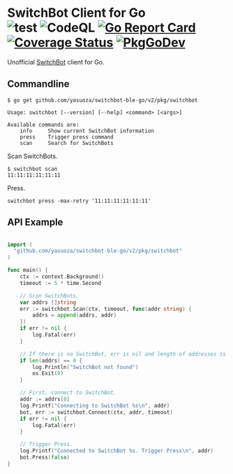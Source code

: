 # SwitchBot Client for Go <br/> ![test](https://github.com/yasuoza/switchbot/workflows/test/badge.svg) ![CodeQL](https://github.com/yasuoza/switchbot/workflows/CodeQL/badge.svg?branch=master) [![Go Report Card](https://goreportcard.com/badge/github.com/yasuoza/switchbot)](https://goreportcard.com/report/github.com/yasuoza/switchbot) [![Coverage Status](https://coveralls.io/repos/github/yasuoza/switchbot/badge.svg?branch=master)](https://coveralls.io/github/yasuoza/switchbot?branch=master) [![PkgGoDev](https://pkg.go.dev/badge/github.com/yasuoza/switchbot)](https://pkg.go.dev/github.com/yasuoza/switchbot)

Unofficial [SwitchBot](https://www.switch-bot.com/) client for Go.

## Commandline

```
$ go get github.com/yasuoza/switchbot-ble-go/v2/pkg/switchbot
```

```
Usage: switchbot [--version] [--help] <command> [<args>]

Available commands are:
    info     Show current SwitchBot information
    press    Trigger press command
    scan     Search for SwitchBots
```

Scan SwitchBots.

```
$ switchbot scan
11:11:11:11:11:11
```

Press.

```
switchbot press -max-retry '11:11:11:11:11:11'
```

## API Example

```go

import (
  "github.com/yasuoza/switchbot-ble-go/v2/pkg/switchbot"
)

func main() {
	ctx := context.Background()
	timeout := 5 * time.Second

	// Scan SwitchBots.
	var addrs []string
	err := switchbot.Scan(ctx, timeout, func(addr string) {
		addrs = append(addrs, addr)
	})
	if err != nil {
		log.Fatal(err)
	}

	// If there is no SwitchBot, err is nil and length of addresses is 0.
	if len(addrs) == 0 {
		log.Println("SwitchBot not found")
		os.Exit(0)
	}

	// First, connect to SwitchBot.
	addr := addrs[0]
	log.Printf("Connecting to SwitchBot %s\n", addr)
	bot, err := switchbot.Connect(ctx, addr, timeout)
	if err != nil {
		log.Fatal(err)
	}

	// Trigger Press.
	log.Printf("Connected to SwitchBot %s. Trigger Press\n", addr)
	bot.Press(false)
}
```

